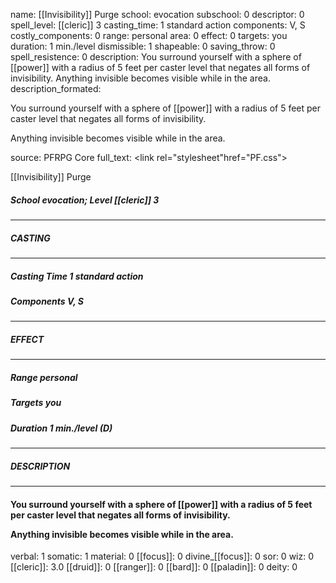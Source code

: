 name: [[Invisibility]] Purge
school: evocation
subschool: 0
descriptor: 0
spell_level: [[cleric]] 3
casting_time: 1 standard action
components: V, S
costly_components: 0
range: personal
area: 0
effect: 0
targets: you
duration: 1 min./level
dismissible: 1
shapeable: 0
saving_throw: 0
spell_resistence: 0
description: You surround yourself with a sphere of [[power]] with a radius of 5 feet per caster level that negates all forms of invisibility.  Anything invisible becomes visible while in the area.
description_formated: <p>You surround yourself with a sphere of [[power]] with a radius of 5 feet per caster level that negates all forms of invisibility.</p><p>Anything invisible becomes visible while in the area.</p>
source: PFRPG Core
full_text: <link rel="stylesheet"href="PF.css"><div class="heading"><p class="alignleft">[[Invisibility]] Purge</p><div style="clear: both;"></div></div><div><h5><b>School </b>evocation; <b>Level </b>[[cleric]] 3</h5></div><hr/><div><h5><b>CASTING</b></h5></div><hr/><div><h5><b>Casting Time </b>1 standard action</h5><h5><b>Components </b>V, S</h5></div><hr/><div><h5><b>EFFECT</b></h5></div><hr/><div><h5><b>Range </b>personal</h5><h5><b>Targets </b>you</h5><h5><b>Duration </b>1 min./level (D)</h5></div><hr/><div><h5><b>DESCRIPTION</b></h5></div><hr/><div><h4><p>You surround yourself with a sphere of [[power]] with a radius of 5 feet per caster level that negates all forms of invisibility.</p><p>Anything invisible becomes visible while in the area.</p></h4></div>
verbal: 1
somatic: 1
material: 0
[[focus]]: 0
divine_[[focus]]: 0
sor: 0
wiz: 0
[[cleric]]: 3.0
[[druid]]: 0
[[ranger]]: 0
[[bard]]: 0
[[paladin]]: 0
deity: 0
